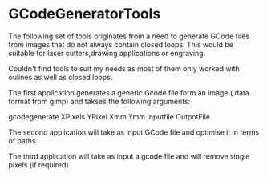 # GCodeGeneratorTools

The following set of tools originates from a need to generate GCode files from images that do not always contain closed loops.
This would be suitable for laser cutters,drawing applications or engraving.

Couldn't find tools to suit my needs as most of them only worked with oulines as well as closed loops.

The first application generates a generic Gcode file form an image (.data format from gimp) and takses the following arguments:

gcodegenerate XPixels YPixel Xmm Ymm Inputfile OutpotFile

The second application will take as input  GCode file and optimise it in terms of paths

The third application will take as input a gcode file and will remove single pixels (if required)


